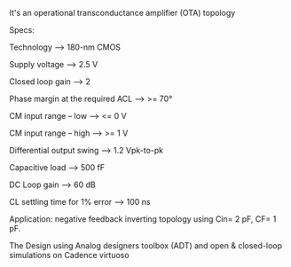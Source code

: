 It's an operational transconductance amplifier (OTA) topology 

Specs:

Technology --> 180-nm CMOS

Supply voltage --> 2.5 V

Closed loop gain --> 2

Phase margin at the required ACL --> >= 70°

CM input range – low --> <= 0 V

CM input range – high --> >= 1 V

Differential output swing --> 1.2 Vpk-to-pk

Capacitive load --> 500 fF

DC Loop gain --> 60 dB

CL settling time for 1% error --> 100 ns

Application: 
negative feedback inverting topology using Cin= 2 pF, CF= 1 pF.

The Design using Analog designers toolbox (ADT) and open & closed-loop simulations on Cadence virtuoso
